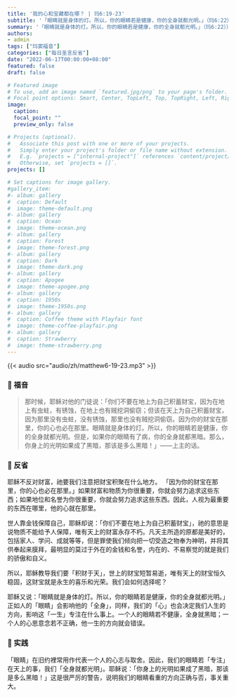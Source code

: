 ```yaml
---
title: '我的心和宝藏都在哪？ | 玛6:19-23'
subtitle: '「眼睛就是身体的灯。所以，你的眼睛若是健康，你的全身就都光明。」（玛6:22）'
summary: '「眼睛就是身体的灯。所以，你的眼睛若是健康，你的全身就都光明。」（玛6:22））'
authors:
- admin
tags: ["玛窦福音"]
categories: ["每日圣言反省"]
date: "2022-06-17T00:00:00+08:00"
featured: false
draft: false

# Featured image
# To use, add an image named `featured.jpg/png` to your page's folder.
# Focal point options: Smart, Center, TopLeft, Top, TopRight, Left, Right, BottomLeft, Bottom, BottomRight
image:
  caption:
  focal_point: ""
  preview_only: false

# Projects (optional).
#   Associate this post with one or more of your projects.
#   Simply enter your project's folder or file name without extension.
#   E.g. `projects = ["internal-project"]` references `content/project/deep-learning/index.md`.
#   Otherwise, set `projects = []`.
projects: []

# Set captions for image gallery.
#gallery_item:
#- album: gallery
#  caption: Default
#  image: theme-default.png
#- album: gallery
#  caption: Ocean
#  image: theme-ocean.png
#- album: gallery
#  caption: Forest
#  image: theme-forest.png
#- album: gallery
#  caption: Dark
#  image: theme-dark.png
#- album: gallery
#  caption: Apogee
#  image: theme-apogee.png
#- album: gallery
#  caption: 1950s
#  image: theme-1950s.png
#- album: gallery
#  caption: Coffee theme with Playfair font
#  image: theme-coffee-playfair.png
#- album: gallery
#  caption: Strawberry
#  image: theme-strawberry.png
---
```


{{< audio src="audio/zh/matthew6-19-23.mp3" >}}

### :love_letter: 福音
> 那时候，耶稣对他的门徒说：「你们不要在地上为自己积蓄财宝，因为在地上有虫蛀，有锈蚀，在地上也有贼挖洞偷窃；但该在天上为自己积蓄财宝，因为那里没有虫蛀，没有锈蚀，那里也没有贼挖洞偷窃。因为你的财宝在那里，你的心也必在那里。眼睛就是身体的灯。所以，你的眼睛若是健康，你的全身就都光明。但是，如果你的眼睛有了病，你的全身就都黑暗。那么，你身上的光明如果成了黑暗，那该是多么黑暗！」——上主的话。

### :speech_balloon: 反省
耶稣不反对财富，祂要我们注意把财宝积聚在什么地方。 「因为你的财宝在那里，你的心也必在那里。」如果财富和物质为你很重要，你就会努力追求这些东西；如果地位和名誉为你很重要，你就会努力追求这些东西。因此，人视为最重要的东西在哪里，他的心就在那里。

世人靠金钱保障自己，耶稣却说：「你们不要在地上为自己积蓄财宝」，祂的意思是说物质不能给予人保障，唯有天上的财富永存不朽。凡天主所造的原都是美好的，包括家人、学问、成就等等，但是罪使我们倾向把一切受造之物奉为神明，并将其供奉起来膜拜，最明显的莫过于外在的金钱和名誉，内在的、不易察觉的就是我们的骄傲和自义。

所以，耶稣教导我们要「积财于天」，世上的财宝短暂易逝，唯有天上的财宝恒久稳固，这财宝就是永生的喜乐和光荣。我们会如何选择呢？

耶稣又说：「眼睛就是身体的灯。所以，你的眼睛若是健康，你的全身就都光明。」正如人的「眼睛」会影响他的「全身」，同样，我们的「心」也会决定我们人生的方向，影响这「一生」专注在什么事上。一个人的眼睛若不健康，全身就黑暗；一个人的心思意念若不正确，他一生的方向就会错误。

### :runner: 实践
「眼睛」在旧约裡常用作代表一个人的心志与取舍。因此，我们的眼睛若「专注」在天上的事，我们「全身就都光明」。耶稣说：「你身上的光明如果成了黑暗，那该是多么黑暗！」这是很严厉的警告，说明我们的眼睛看重的方向正确与否，事关重大。
